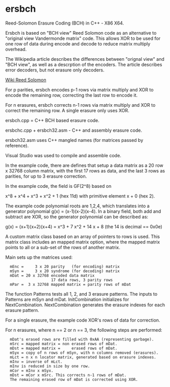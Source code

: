# ersbch

Reed-Solomon Erasure Coding (BCH) in C++ - X86 X64.

Ersbch is based on "BCH view" Reed Solomon code as an alternative
to "original view Vandermonde matrix" code. This allows XOR to be
used for one row of data during encode and decode to reduce matrix
multiply overhead.

The Wikipedia article describes the differences between "orignal view"
and "BCH view", as well as a descrption of the encoders. The article
describes error decoders, but not erasure only decoders.

[Wiki Reed Solomon](https://en.wikipedia.org/wiki/Reed%E2%80%93Solomon_error_correction)

For p parities, ersbch encodes p-1 rows via matrix multiply and XOR
to encode the remaining row, correcting the last row to encode it.

For n erasures, ersbch corrects n-1 rows via matrix multiply and XOR
to correct the remaining row. A single erasure only uses XOR.

ersbch.cpp = C++ BCH based erasure code.

ersbchc.cpp + ersbch32.asm - C++ and assembly erasure code.

ersbch32.asm uses C++ mangled names (for matrices passed by reference).

Visual Studio was used to compile and assemble code.

In the example code, there are defines that setup a data matrix
as a 20 row x 32768 column matrix, with the first 17 rows as data,
and the last 3 rows as parities, for up to 3 erasure correction.

In the example code, the field is GF(2^8) based on

x^8 + x^4 + x^3 + x^2 + 1 (hex 11d) with primitive element x + 0 (hex 2).
 
The example code polynomial roots are 1,2,4, which translates
into a generator polynomial g(x) = (x-1)(x-2)(x-4). In a binary field, both
add and subtract are XOR, so the generator polynomial can be described as:

g(x) = (x+1)(x+2)(x+4) = x^3 + 7 x^2 + 14 x + 8  (the 14 is decimal == 0x0e)

A custom matrix class based on an array of pointers to rows is used.
This matrix class includes an mapped matrix option, where the mapped
matrix points to all or a sub-set of the rows of another matrix.

Main sets up the matrices used:
```
  mEnc =     3 x 20 parity   (for encoding) matrix
  mSyn =     3 x 20 syndrome (for decoding) matrix
  mDat = 20 x 32768 encoded data matrix
                    17 data rows, 3 parity rows
  mPar =  3 x 32768 mapped matrix = parity rows of mDat
```

The function Patterns tests all 1, 2, and 3 erasure patterns.
The inputs to Patterns are mSyn and mDat.
InitCombination initializes for NextCombination.
NextCombination generates the erasure indexes for each erasure pattern.

For a single erasure, the example code XOR's rows of data for correction.

For n erasures, where n == 2 or n == 3, the following steps are performed:

```
  mDat's erased rows are filled with 0xAA (representing garbage).
  mSrc = mapped matrix = non erased rows of mDat.
  mDst = mapped matrix =     erased rows of mDat.
  mSyx = copy of n rows of mSyn, with n columns removed (erasures).
  mLct = n x n locator matrix, generated based on erasure indexes.
  mInv = inverse of mLct.
  mInv is reduced in size by one row.
  mCor = mInv x mSyx.
  mDst = mCor x mSrc. This corrects n-1 rows of mDat.
  The remaining erased row of mDat is corrected using XOR.
```
